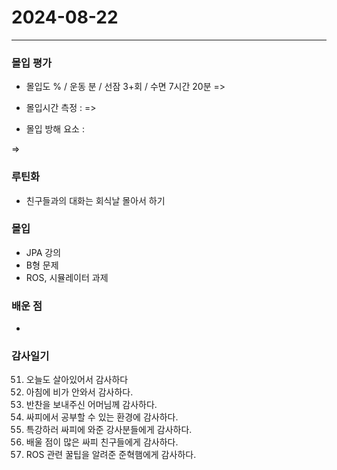 # 2024-08-22

---

### 몰입 평가
- 몰입도  % / 운동   분 / 선잠 3+회 / 수면 7시간 20분
  =>  


- 몰입시간 측정 :
 =>  

- 몰입 방해 요소 : 
 
 =>  

### 루틴화
- 친구들과의 대화는 회식날 몰아서 하기


### 몰입
- JPA 강의
- B형 문제
- ROS, 시뮬레이터 과제



### 배운 점
-  



### 감사일기
51. 오늘도 살아있어서 감사하다
52. 아침에 비가 안와서 감사하다.
53. 반찬을 보내주신 어머님께 감사하다.
54. 싸피에서 공부할 수 있는 환경에 감사하다.
55. 특강하러 싸피에 와준 강사분들에게 감사하다.
56. 배울 점이 많은 싸피 친구들에게 감사하다.
57. ROS 관련 꿀팁을 알려준 준혁햄에게 감사하다.



  
